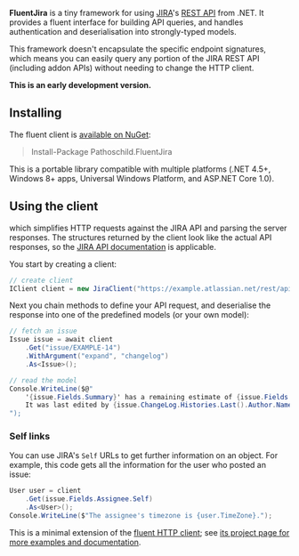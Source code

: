 **FluentJira** is a tiny framework for using [JIRA][]'s [REST API][JIRA REST API] from .NET. It provides a fluent interface for building API queries, and handles authentication and deserialisation into strongly-typed models.

This framework doesn't encapsulate the specific endpoint signatures, which means you can easily query any portion of the JIRA REST API (including addon APIs) without needing to change the HTTP client.

**This is an early development version.**

## Installing
The fluent client is [available on NuGet][]:
> Install-Package Pathoschild.FluentJira

This is a portable library compatible with multiple platforms (.NET 4.5+, Windows 8+ apps, Universal Windows Platform, and ASP.NET Core 1.0).

## Using the client
 which simplifies HTTP requests against the JIRA API and parsing the server responses. The structures returned by the client look like the actual API responses, so the [JIRA API documentation](http://docs.atlassian.com/jira/REST/latest/) is applicable.

You start by creating a client:

```c#
// create client
IClient client = new JiraClient("https://example.atlassian.net/rest/api/latest/", "username", "password");
```

Next you chain methods to define your API request, and deserialise the response into one of the predefined models (or your own model):

```c#
// fetch an issue
Issue issue = await client
    .Get("issue/EXAMPLE-14")
    .WithArgument("expand", "changelog")
    .As<Issue>();

// read the model
Console.WriteLine($@"
	'{issue.Fields.Summary}' has a remaining estimate of {issue.Fields.TimeTracking.RemainingEstimate}.
	It was last edited by {issue.ChangeLog.Histories.Last().Author.Name}.
");
```

### Self links
You can use JIRA's `Self` URLs to get further information on an object. For example, this code gets all the information for the user who posted an issue:
```c#
User user = client
    .Get(issue.Fields.Assignee.Self)
    .As<User>();
Console.WriteLine($"The assignee's timezone is {user.TimeZone}.");
```

This is a minimal extension of the [fluent HTTP client][FluentHttpClient]; see [its project page for more examples and documentation][FluentHttpClient].

[available on NuGet]: https://www.nuget.org/packages/Pathoschild.FluentJira
[JIRA]: http://www.atlassian.com/software/jira/overview
[JIRA REST API]: http://www.atlassian.com/software/jira/overview
[FluentHttpClient]: https://github.com/Pathoschild/FluentHttpClient